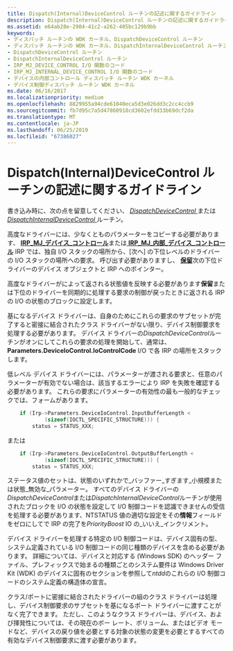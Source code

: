 ```yaml
---
title: Dispatch(Internal)DeviceControl ルーチンの記述に関するガイドライン
description: Dispatch(Internal)DeviceControl ルーチンの記述に関するガイドライン
ms.assetid: e64ab28e-2904-41c2-a262-405bc129b9bb
keywords:
- ディスパッチ ルーチンの WDK カーネル、DispatchDeviceControl ルーチン
- ディスパッチ ルーチンの WDK カーネル、DispatchInternalDeviceControl ルーチン
- DispatchDeviceControl ルーチン
- DispatchInternalDeviceControl ルーチン
- IRP_MJ_DEVICE_CONTROL I/O 関数のコード
- IRP_MJ_INTERNAL_DEVICE_CONTROL I/O 関数のコード
- デバイスの内部コントロール ディスパッチ ルーチン WDK カーネル
- デバイス制御ディスパッチ ルーチン WDK カーネル
ms.date: 06/16/2017
ms.localizationpriority: medium
ms.openlocfilehash: 8829955a94cde61040eca5d3e026dd3c2cc4ccb9
ms.sourcegitcommit: fb7d95c7a5d47860918cd3602efdd33b69dcf2da
ms.translationtype: MT
ms.contentlocale: ja-JP
ms.lasthandoff: 06/25/2019
ms.locfileid: "67386027"
---
```

# <a name="guidelines-for-writing-dispatchinternaldevicecontrol-routines"></a>Dispatch(Internal)DeviceControl ルーチンの記述に関するガイドライン





書き込み時に、次の点を留意してください、 [ *DispatchDeviceControl* ](https://docs.microsoft.com/windows-hardware/drivers/ddi/content/wdm/nc-wdm-driver_dispatch)または[ *DispatchInternalDeviceControl* ](https://docs.microsoft.com/windows-hardware/drivers/ddi/content/wdm/nc-wdm-driver_dispatch)ルーチン。

高度なドライバーには、少なくとものパラメーターをコピーする必要があります、 [ **IRP\_MJ\_デバイス\_コントロール**](https://docs.microsoft.com/windows-hardware/drivers/kernel/irp-mj-device-control)または[ **IRP\_MJ\_内部\_デバイス\_コントロール**](https://docs.microsoft.com/windows-hardware/drivers/kernel/irp-mj-internal-device-control) IRP では、独自 I/O スタックの場所から、[次へ] の下位レベルのドライバーの I/O スタックの場所への要求。 呼び出す必要がありますし、 [**保留**](https://docs.microsoft.com/windows-hardware/drivers/ddi/content/wdm/nf-wdm-iocalldriver)次の下位ドライバーのデバイス オブジェクトと IRP へのポインター。

高度なドライバーがによって返される状態値を反映する必要があります**保留**または下位のドライバーを同期的に処理する要求の制御が戻ったときに返される IRP の I/O の状態のブロックに設定します。

基になるデバイス ドライバーは、自身のためにこれらの要求のサブセットが完了すると密接に結合されたクラス ドライバーがない限り、デバイス制御要求を処理する必要があります。 デバイス ドライバーの*DispatchDeviceControl*ルーチンがオンにしてこれらの要求の処理を開始して、通常は、 **Parameters.DeviceIoControl.IoControlCode** I/O で各 IRP の場所をスタックします。

低レベル デバイス ドライバーには、パラメーターが渡される要求と、任意のパラメーターが有効でない場合は、該当するエラーにより IRP を失敗を確認する必要があります。 これらの要求にパラメーターの有効性の最も一般的なチェックでは、フォームがあります。

```cpp
    if (Irp->Parameters.DeviceIoControl.InputBufferLength < 
            (sizeof(IOCTL_SPECIFIC_STRUCTURE))) { 
        status = STATUS_XXX;
```

または
```cpp
    if (Irp->Parameters.DeviceIoControl.OutputBufferLength < 
            (sizeof(IOCTL_SPECIFIC_STRUCTURE))) { 
        status = STATUS_XXX; 
```

ステータス値のセットは、状態のいずれかで\_バッファー\_すぎます\_小規模または状態\_無効な\_パラメーター。
すべてのデバイス ドライバーの*DispatchDeviceControl*または*DispatchInternalDeviceControl*ルーチンが使用されたブロックを I/O の状態を設定して I/O 制御コードを認識できませんの受信を処理する必要があります、NTSTATUS 値の適切な設定をその**情報**フィールドをゼロにしてで IRP の完了を*PriorityBoost* IO の\_いいえ\_インクリメント。

デバイス ドライバーを処理する特定の I/O 制御コードは、デバイス固有の型、システム定義されている I/O 制御コードの同じ種類のデバイスを含める必要があります。 詳細については、デバイスと対応する (Windows SDK) のヘッダー ファイル、プレフィックスで始まるの種類ごとのシステム要件は Windows Driver Kit (WDK) のデバイスに固有のセクションを参照して*ntdd*のこれらの I/O 制御コードのシステム定義の構造体の宣言。

クラス/ポートに密接に結合されたドライバーの組のクラス ドライバーは処理し、デバイス制御要求のサブセットを基になるポート ドライバーに渡すことがなく完了できます。 ただし、このようなクラス ドライバーは、デバイス、および揮発性については、その現在のボー レート、ボリューム、またはビデオ モードなど、デバイスの戻り値を必要とする対象の状態の変更を必要とするすべての有効なデバイス制御要求に渡す必要があります。

 

 




